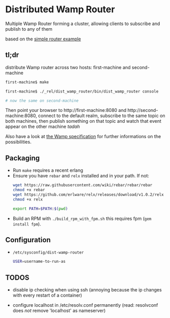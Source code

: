 Distributed Wamp Router
=======================

Multiple Wamp Router forming a cluster, allowing clients to subscribe and
publish to any of them

based on the [simple router example](https://github.com/bwegh/erwa.git)

tl;dr
-----

distribute Wamp router across two hosts: first-machine and second-machine

``` bash
first-machine$ make

first-machine$ ./_rel/dist_wamp_router/bin/dist_wamp_router console

# now the same on second-machine
```

Then point your browser to http://first-machine:8080 and http://second-machine:8080,
connect to the default realm, subscribe to the same topic on both machines, then
publish something on that topic and watch that event appear on the other machine *tadah* 

Also have a look at [the Wamp specification](http://wamp.ws/spec) for further
informations on the possibilities.

Packaging
---------
* Run `make` requires a recent erlang
* Ensure you have `rebar` and `relx` installed and in your path.
  If not:
  ```bash
  wget https://raw.githubusercontent.com/wiki/rebar/rebar/rebar
  chmod +x rebar
  wget https://github.com/erlware/relx/releases/download/v1.0.2/relx
  chmod +x relx

  export PATH=$PATH:$(pwd)
  ```
* Build an RPM with `./build_rpm_with_fpm.sh` this requires fpm (`gem install fpm`).

Configuration
-------------
* `/etc/sysconfig/dist-wamp-router`
  ```bash
  USER=username-to-run-as
  ```

TODOS
-----

* disable ip checking when using ssh (annoying because the ip changes with every restart of a container)

* configure localhost in /etc/resolv.conf permanently (read: resolvconf does _not_ remove 'localhost' as nameserver)

